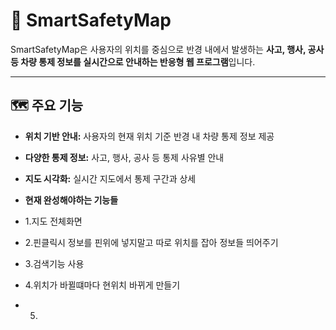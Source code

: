 # 🚗 SmartSafetyMap

SmartSafetyMap은 사용자의 위치를 중심으로 반경 내에서 발생하는 **사고, 행사, 공사 등 차량 통제 정보를 실시간으로 안내하는 반응형 웹 프로그램**입니다.

---

## 🗺️ 주요 기능

- **위치 기반 안내:** 사용자의 현재 위치 기준 반경 내 차량 통제 정보 제공
- **다양한 통제 정보:** 사고, 행사, 공사 등 통제 사유별 안내
- **지도 시각화:** 실시간 지도에서 통제 구간과 상세


- **현재 완성해야하는 기능들**
- 1.지도 전체화면
- 2.핀클릭시 정보를 핀위에 넣지말고 따로 위치를 잡아 정보들 띄어주기
- 3.검색기능 사용
- 4.위치가 바뀔떄마다 현위치 바뀌게 만들기
- 5.

